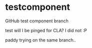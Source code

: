 # testcomponent
GitHub test component
branch


test
will I be pinged for CLA?
I did not :P

paddy trying on the same branch..
